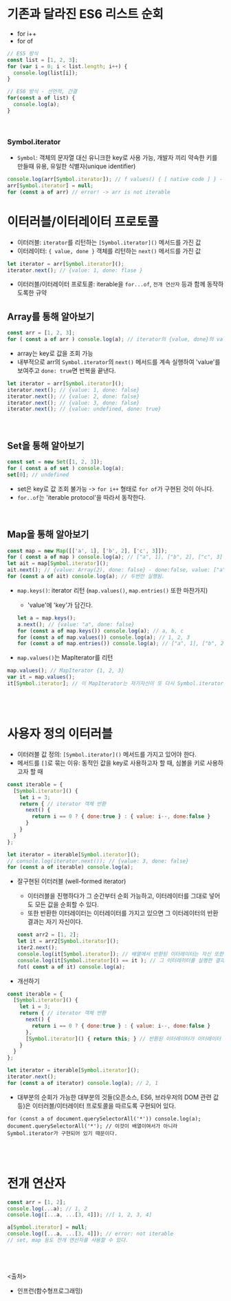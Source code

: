 # 기존과 달라진 ES6 리스트 순회
- for i++
- for of
```js
// ES5 방식
const list = [1, 2, 3];
for (var i = 0; i < list.length; i++) {
  console.log(list[i]);
}

// ES6 방식 - 선언적, 간결
for(const a of list) {
  console.log(a);
}
```
<br>

### Symbol.iterator
- `Symbol`: 객체의 문자열 대신 유니크한 key로 사용 가능, 개발자 끼리 약속한 키를 만들때 유용, 유일한 식별자(unique identifier)
```js
console.log(arr[Symbol.iterator]); // f values() { [ native code ] } - Symbol.iterator에 함수가 들어 있음
arr[Symbol.iterator] = null;
for (const a of arr) // error! -> arr is not iterable
```

# 이터러블/이터레이터 프로토콜
- 이터러블: `iterator`를 리턴하는 `[Symbol.iterator]()` 메서드를 가진 값
- 이터레이터: `{ value, done }` 객체를 리턴하는 `next()` 메서드를 가진 값
```js
let iterator = arr[Symbol.iterator]();
iterator.next(); // {value: 1, done: flase }
```
- 이터러블/이터레이터 프로토콜: iterable을 `for...of`, `전개 연산자` 등과 함께 동작하도록한 규약

## Array를 통해 알아보기
```js
const arr = [1, 2, 3];
for ( const a of arr ) console.log(a); // iterator의 {value, done}의 value를 a에 담아 출력
```
- array는 key로 값을 조회 가능
- 내부적으로 arr의 `Symbol.iterator`의 `next()` 메서드를 계속 실행하여 'value'를 보여주고 `done: true`면 반복을 끝낸다.
```js
let iterator = arr[Symbol.iterator]();
iterator.next(); // {value: 1, done: false}
iterator.next(); // {value: 2, done: false}
iterator.next(); // {value: 3, done: false}
iterator.next(); // {value: undefined, done: true}
```

<br>

## Set을 통해 알아보기
```js
const set = new Set([1, 2, 3]);
for ( const a of set ) console.log(a);
set[0]; // undefined
```
- set은 key로 값 조회 불가능 -> `for i++` 형태로 `for of`가 구현된 것이 아니다.
- `for..of`는 'iterable protocol'을 따라서 동작한다.

<br>

## Map을 통해 알아보기
```js
const map = new Map([['a', 1], ['b', 2], ['c', 3]]);
for ( const a of map ) console.log(a); // ["a", 1], ["b", 2], ["c", 3]
let ait = map[Symbol.iterator]();
ait.next(); // {value: Array(2), done: false} - done:false, value: ["a", 1], __proto__: Object
for (const a of ait) console.log(a); // 두번만 실행됨.
```

- `map.keys()`: iterator 리턴 (`map.values()`, `map.entries()` 또한 마찬가지)
  - 'value'에 'key'가 담긴다.
  ```js
  let a = map.keys();
  a.next(); // {value: "a", done: false}
  for (const a of map.keys()) console.log(a); // a, b, c
  for (const a of map.values()) console.log(a); // 1, 2, 3
  for (const a of map.entries()) console.log(a); // ["a", 1], ["b", 2], ["c", 3]
  ```

- `map.values()`는 MapIterator를 리턴
```js
map.values(); // MapIterator {1, 2, 3}
var it = map.values();
it[Symbol.iterator]; // 이 MapIterator는 자기자신이 또 다시 Symbol.iterator를 가지고 있어서 for..of 사용 가능
```
<br><br>

# 사용자 정의 이터러블
- 이터러블 값 정의: `[Symbol.iterator]()` 메서드를 가지고 있어야 한다.
- 메서드를 `[]`로 묶는 이유: 동적인 값을 key로 사용하고자 할 때, 심볼을 키로 사용하고자 할 때
```js
const iterable = {
  [Symbol.iterator]() {
    let i = 3;
    return { // iterator 객체 반환
      next() {
        return i == 0 ? { done:true } : { value: i--, done:false }
      }
    }
  }
};

let iterator = iterable[Symbol.iterator]();
// console.log(iterator.next()); // {value: 3, done: false}
for (const a of iterable) console.log(a);
```
- 잘구현된 이터러블 (well-formed iterator)
  - 이터러블을 진행하다가 그 순간부터 순회 가능하고, 이터레이터를 그대로 넣어도 모든 값을 순회할 수 있다.
  - 또한 반환한 이터레이터는 이터레이터를 가지고 있으면 그 이터레이터의 반환 결과는 자기 자신이다.
  ```js
  const arr2 = [1, 2];
  let it = arr2[Symbol.iterator]();
  iter2.next();
  console.log(it[Symbol.iterator]); // 배열에서 반환된 이터레이터는 자신 또한 이터레이터를 가지고 있고
  console.log(it[Symbol.iterator]() == it ); // 그 이터레이터를 실행한 결과는 자기 자신이다.
  fot( const a of it) console.log(a);
  ```

- 개선하기
```js
const iterable = {
  [Symbol.iterator]() {
    let i = 3;
    return { // iterator 객체 반환
      next() {
        return i == 0 ? { done:true } : { value: i--, done:false }
      },
      [Symbol.iterator]() { return this; } // 반환된 이터레이터가 이터레이터 메서드를 가지고 있고 반환 결과는 자기 자신
    }
  }
};

let iterator = iterable[Symbol.iterator]();
iterator.next();
for (const a of iterator) console.log(a); // 2, 1
```

- 대부분의 순회가 가능한 대부분의 것들(오픈소스, ES6, 브라우저의 DOM 관련 값 등)은 이터러블/이터레이터 프로토콜을 따르도록 구현되어 있다.
```JS
for (const a of document.querySelectorAll('*')) console.log(a);
document.querySelectorAll('*'); // 이것이 배열이여서가 아니라 Symbol.iterator가 구현되어 있기 때문이다.
```
<br><br>

# 전개 연산자
```js
const arr = [1, 2];
console.log(...a); // 1, 2
console.log([...a, ...[3, 4]]); //[ 1, 2, 3, 4]

a[Symbol.iterator] = null;
console.log([...a, ...[3, 4]]); // error: not iterable
// set, map 등도 전개 연산자를 사용할 수 있다.
```

<br><br><br>
<출처>
- 인프런(함수형프로그래밍)
